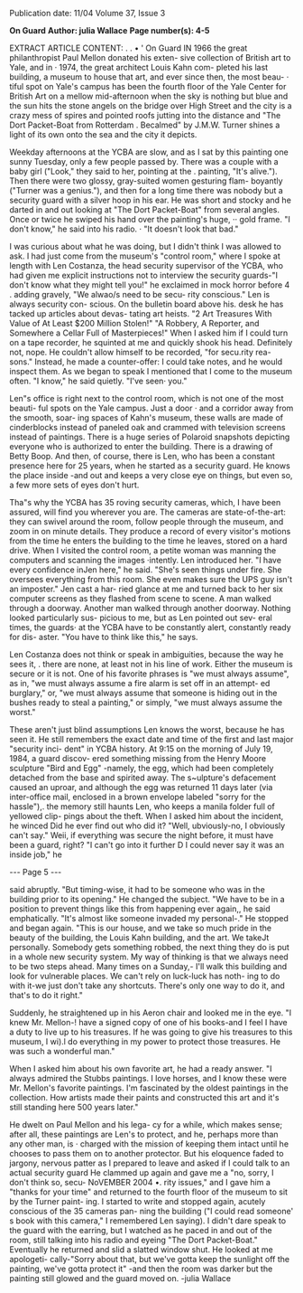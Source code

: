 Publication date: 11/04
Volume 37, Issue 3

**On Guard**
**Author: julia Wallace**
**Page number(s): 4-5**

EXTRACT ARTICLE CONTENT:
. . 
• 
' 
On Guard 
IN 1966 the great 
philanthropist 
Paul 
Mellon 
donated his exten-
sive collection of British art to Yale, and in 
· 1974, the great architect Louis Kahn com-
pleted his last building, a museum to house 
that art, and ever since then, the most beau-
· 
tiful spot on Yale's campus has been the 
fourth floor of the Yale Center for British 
Art on a mellow mid-afternoon when the 
sky is nothing but blue and the sun hits the 
stone angels on the bridge over High Street 
and the city is a crazy mess of spires and 
pointed roofs jutting into the distance and 
"The Dort Packet-Boat from Rotterdam . 
Becalmed" by J.M.W. Turner shines a light 
of its own onto the sea and the city it 
depicts. 

Weekday afternoons at the YCBA are 
slow, and as I sat by this painting one 
sunny Tuesday, only a few people passed by. 
There was a couple with a baby girl 
("Look," they said to her, pointing at the . 
painting, "It's alive."). Then there were two 
glossy, gray-suited women gesturing flam-
boyantly ("Turner was a genius."), and then 
for a long time there was nobody but a 
security guard with a silver hoop in his ear. 
He was short and stocky and he darted in 
and out looking at "The Dort Packet-Boat" 
from several angles. 
Once or twice he 
swiped his hand over the painting's huge, ·· 
gold frame. "I don't know," he said into his 
radio. · "It doesn't look that bad." 

I was curious about what he was doing, 
but I didn't think I was allowed to ask. I 
had just come from the museum's "control 
room," where I spoke at length with Len 
Costanza, the head security supervisor of 
the YCBA, who had given me explicit 
instructions not to interview the security 
guards-"I don't know what they might tell 
you!" he exclaimed in mock horror before 
4 
. 
adding gravely, "We alwao/s need to be secu-
rity conscious." Len is always security con-
scious. On the bulletin board above his. 
desk he has tacked up articles about devas-
tating art heists. 
"2 Art Treasures With 
Value of At Least $200 Million Stolen!" "A 
Robbery, A Reporter, and Somewhere a 
Cellar Full of Masterpieces!" When I asked 
him if I could turn on a tape recorder, he 
squinted at me and quickly shook his head. 
Definitely not, nope. 
He couldn't allow 
himself to be recorded, "for secu.rity rea-
sons." Instead, he made a counter-offer: I 
could take notes, and he would inspect 
them. As we began to speak I mentioned 
that I come to the museum often. 
"I 
know," he said quietly. "I've seen· you." 

Len"s office is right next to the control 
room, which is not one of the most beauti-
ful spots on the Yale campus. Just a door 
· and a corridor away from the smooth, soar-
ing spaces of Kahn's museum, these walls 
are made of cinderblocks instead of paneled 
oak and crammed with television screens 
instead of paintings. There is a huge series 
of Polaroid snapshots depicting everyone 
who is authorized to enter the building. 
There is a drawing of Betty Boop. And 
then, of course, there is Len, who has been 
a constant presence here for 25 years, when 
he started as a security guard. He knows the 
place inside -and out and keeps a very close 
eye on things, but even so, a few more sets 
of eyes don't hurt. 

Tha"s why the YCBA has 35 roving 
security cameras, which, I have been 
assured, will find you wherever you are. 
The cameras are state-of-the-art: they can 
swivel around the room, follow people 
through the museum, and zoom in on 
minute details. They produce a record of 
every visitor's motions from the time he 
enters the building to the time he leaves, 
stored on a hard drive. When I visited the 
control room, a petite woman was manning 
the computers and scanning the images 
·intently. Len introduced her. "I have every 
confidence inJen here," he said. "She's seen 
things under fire. She oversees everything 
from this room. She even makes sure the 
UPS guy isn't an imposter." Jen cast a har-
ried glance at me and turned back to her six 
computer screens as they flashed from scene 
to scene. A man walked through a doorway. 
Another man walked through another 
doorway. Nothing looked particularly sus-
picious to me, but as Len pointed out sev-
eral times, the guards· at the YCBA have to 
be constantly alert, constantly ready for dis-
aster. "You have to think like this," he says. 

Len Costanza does not think or speak in 
ambiguities, because the way he sees it, . 
there are none, at least not in his line of 
work. Either the museum is secure or it is 
not. One of his favorite phrases is "we must 
always assume", as in, "we must always 
assume a fire alarm is set off in an attempt-
ed burglary," or, "we must always assume 
that someone is hiding out in the bushes 
ready to steal a painting," or simply, "we 
must always assume the worst." 

These aren't just blind assumptions 
Len knows the worst, because he has seen it. 
He still remembers the exact date and time 
of the first and last major "security inci-
dent" in YCBA history. At 9:15 on the 
morning of July 19, 1984, a guard discov-
ered something missing from the Henry 
Moore sculpture "Bird and Egg" -namely, 
the egg, which had been completely 
detached from the base and spirited away. 
The 
s~ulpture's defacement caused an 
uproar, and although the egg was returned 
11 days later (via inter-office mail, enclosed 
in a brown envelope labeled "sorry for the 
hassle"),. the memory still haunts Len, who 
keeps a manila folder full of yellowed clip-
pings about the theft. When I asked him 
about the incident, he winced Did he ever 
find out who did it? "Well, ubviously-no, I 
obviously can't say." Weii, if everything was 
secure the night before, it must have been a 
guard, right? "I can't go into it further D I 
could never say it was an inside job," he 


--- Page 5 ---

said abruptly. "But timing-wise, it had to be 
someone who was in the building prior to 
its opening." He changed the subject. "We 
have to be in a position to prevent things 
like this from happening ever again,, he 
said emphatically. "It's almost like someone 
invaded my personal-." He stopped and 
began again. "This is our house, and we 
take so much pride in the beauty of the 
building, the Louis Kahn building, and the 
art. We takeJt personally. Somebody gets 
something robbed, the next thing they do is 
put in a whole new security system. My way 
of thinking is that we always need to be two 
steps ahead. Many times on a Sunday,- I'll 
walk this building and look for vulnerable 
places. We can't rely on luck-luck has noth-
ing to do with it-we just don't take any 
shortcuts. There's only one way to do it, 
and that's to do it right." 

Suddenly, he straightened up in his 
Aeron chair and looked me in the eye. "I 
knew Mr. Mellon-! have a signed copy of 
one of his books-and I feel I have a duty to 
live up to his treasures. If he was going to 
give his treasures to this museum, I wi).l do 
everything in my power to protect those 
treasures. He was such a wonderful man." 

When I asked him about his own favorite 
art, he had a ready answer. "I always 
admired the Stubbs paintings. I love horses, 
and I know these were Mr. Mellon's favorite 
paintings. I'm fascinated by the oldest 
paintings in the collection. How artists 
made their paints and constructed this art 
and it's still standing here 500 years later." 

He dwelt on Paul Mellon and his lega-
cy for a while, which makes sense; after all, 
these paintings are Len's to protect, and he, 
perhaps more than any other man, is 
· charged with the mission of keeping them 
intact until he chooses to pass them on to 
another protector. But his eloquence faded 
to jargony, nervous patter as I prepared to 
leave and asked if I could talk to an actual 
security guard He clammed up again and 
gave me a "no, sorry, I don't think so, secu-
NoVEMBER 2004 
•. 
rity issues," and I gave him a "thanks for 
your time" and returned to the fourth floor 
of the museum to sit by the Turner paint-
ing. I started to write and stopped again, 
acutely conscious of the 35 cameras pan-
ning the building ("I could read someone' s 
book with this camera," I remembered Len 
saying). I didn't dare speak to the guard 
with the earring, but I watched as he paced 
in and out of the room, still talking into his 
radio and eyeing "The Dort Packet-Boat." 
Eventually he returned and slid a slatted 
window shut. He looked at me apologeti-
cally-"Sorry about that, but we've gotta 
keep the sunlight off the painting, we've 
gotta protect it" -and then the room was 
darker but the painting still glowed and the 
guard moved on. 
-julia Wallace